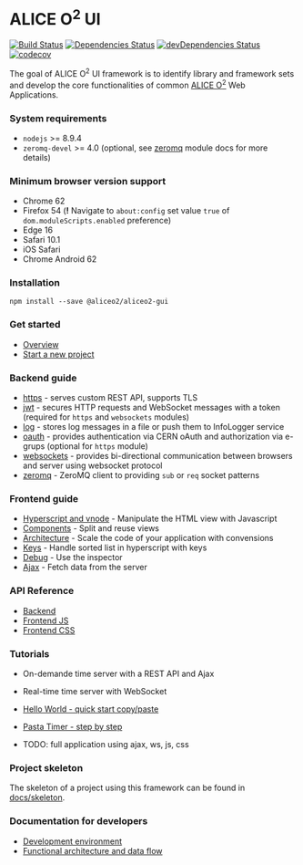 # ALICE O<sup>2</sup> UI

[![Build Status](https://travis-ci.org/AliceO2Group/Gui.svg?branch=master)](https://travis-ci.org/AliceO2Group/Gui)
[![Dependencies Status](https://david-dm.org/AliceO2Group/Gui/status.svg)](https://david-dm.org/AliceO2Group/Gui)
[![devDependencies Status](https://david-dm.org/AliceO2Group/Gui/dev-status.svg)](https://david-dm.org/AliceO2Group/Gui?type=dev)
[![codecov](https://codecov.io/gh/AliceO2Group/Gui/branch/master/graph/badge.svg)](https://codecov.io/gh/AliceO2Group/Gui)

The goal of ALICE O<sup>2</sup> UI framework is to identify library and framework sets and develop the core functionalities of common [ALICE O<sup>2</sup>](https://alice-o2.web.cern.ch) Web Applications.

### System requirements
* `nodejs` >= 8.9.4
* `zeromq-devel` >= 4.0 (optional, see [zeromq](docs/ZMQ.md) module docs for more details)

### Minimum browser version support
- Chrome 62
- Firefox 54 (**!** Navigate to `about:config` set value `true` of `dom.moduleScripts.enabled` preference)
- Edge 16
- Safari 10.1
- iOS Safari
- Chrome Android 62

### Installation
```
npm install --save @aliceo2/aliceo2-gui
```

### Get started

- [Overview](docs/guide/overview.md)
- [Start a new project](docs/guide/start-project.md)

### Backend guide
* [https](./docs/guide/http-server.md) - serves custom REST API, supports TLS
* [jwt](./docs/guide/json-tokens.md) - secures HTTP requests and WebSocket messages with a token (required for `https` and `websockets` modules)
* [log](./docs/guide/logging.md) - stores log messages in a file or push them to InfoLogger service
* [oauth](./docs/guide/oauth.md) - provides authentication via CERN oAuth and authorization via e-grups (optional for `https` module)
* [websockets](./docs/guide/websockets.md) - provides bi-directional communication between browsers and server using websocket protocol
* [zeromq](./docs/guide/zeromq.md) - ZeroMQ client to providing `sub` or `req` socket patterns

### Frontend guide
- [Hyperscript and vnode](./docs/guide/hyperscript-vnode.md) - Manipulate the HTML view with Javascript
- [Components](./docs/guide/components.md) - Split and reuse views
- [Architecture](./docs/guide/scale-app.md) - Scale the code of your application with convensions
- [Keys](./docs/guide/keys.md) - Handle sorted list in hyperscript with keys
- [Debug](./docs/guide/debug.md) - Use the inspector
- [Ajax](./docs/guide/async-calls.md) - Fetch data from the server

### API Reference
* [Backend](docs/reference/backend.md)
* [Frontend JS](docs/reference/frontend-js.md)
* [Frontend CSS](docs/reference/frontend-css.md)

### Tutorials
- On-demande time server with a REST API and Ajax
- Real-time time server with WebSocket



- [Hello World - quick start copy/paste](./docs/tutorial/hello-world.md)
- [Pasta Timer - step by step](./docs/tutorial/pasta-timer.md)
- TODO: full application using ajax, ws, js, css

### Project skeleton
The skeleton of a project using this framework can be found in [docs/skeleton](docs/skeleton).

### Documentation for developers
* [Development environment](docs/DEV.md)
* [Functional architecture and data flow](docs/ARCH.md)
